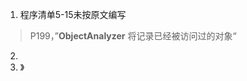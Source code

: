 1. 程序清单5-15未按原文编写
> P199，”**ObjectAnalyzer** 将记录已经被访问过的对象“
2. 
3. 》
<!--stackedit_data:
eyJoaXN0b3J5IjpbMTkxOTc0NTM5MV19
-->